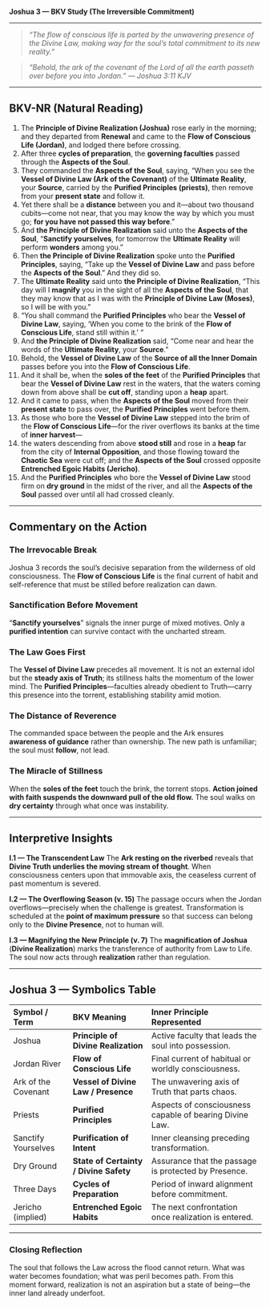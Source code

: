 **Joshua 3 — BKV Study (The Irreversible Commitment)**

---

>*“The flow of conscious life is parted by the unwavering presence of the Divine Law, making way for the soul’s total commitment to its new reality.”*

>*“Behold, the ark of the covenant of the Lord of all the earth passeth over before you into Jordan.” — Joshua 3:11 KJV*

---
## **BKV-NR (Natural Reading)**

1.  The **Principle of Divine Realization (Joshua)** rose early in the morning; and they departed from **Renewal** and came to the **Flow of Conscious Life (Jordan)**, and lodged there before crossing.
2.  After three **cycles of preparation**, the **governing faculties** passed through the **Aspects of the Soul**.
3.  They commanded the **Aspects of the Soul**, saying, “When you see the **Vessel of Divine Law (Ark of the Covenant)** of the **Ultimate Reality**, your **Source**, carried by the **Purified Principles (priests)**, then remove from your **present state** and follow it.
4.  Yet there shall be a **distance** between you and it—about two thousand cubits—come not near, that you may know the way by which you must go; **for you have not passed this way before**.”
5.  And **the Principle of Divine Realization** said unto the **Aspects of the Soul**, “**Sanctify yourselves**, for tomorrow the **Ultimate Reality** will perform **wonders** among you.”
6.  Then **the Principle of Divine Realization** spoke unto the **Purified Principles**, saying, “Take up the **Vessel of Divine Law** and pass before the **Aspects of the Soul**.” And they did so.
7.  The **Ultimate Reality** said unto **the Principle of Divine Realization**, “This day will I **magnify** you in the sight of all the **Aspects of the Soul**, that they may know that as I was with the **Principle of Divine Law (Moses)**, so I will be with you.”
8.  “You shall command the **Purified Principles** who bear the **Vessel of Divine Law**, saying, ‘When you come to the brink of the **Flow of Conscious Life**, stand still within it.’ ”
9.  And **the Principle of Divine Realization** said, “Come near and hear the words of the **Ultimate Reality**, your **Source**.”
11. Behold, the **Vessel of Divine Law** of the **Source of all the Inner Domain** passes before you into the **Flow of Conscious Life**.
13. And it shall be, when the **soles of the feet** of the **Purified Principles** that bear the **Vessel of Divine Law** rest in the waters, that the waters coming down from above shall be **cut off**, standing upon a **heap** apart.
14. And it came to pass, when the **Aspects of the Soul** moved from their **present state** to pass over, the **Purified Principles** went before them.
15. As those who bore the **Vessel of Divine Law** stepped into the brim of the **Flow of Conscious Life**—for the river overflows its banks at the time of **inner harvest**—
16. the waters descending from above **stood still** and rose in a **heap** far from the city of **Internal Opposition**, and those flowing toward the **Chaotic Sea** were cut off; and the **Aspects of the Soul** crossed opposite **Entrenched Egoic Habits (Jericho)**.
17. And the **Purified Principles** who bore the **Vessel of Divine Law** stood firm on **dry ground** in the midst of the river, and all the **Aspects of the Soul** passed over until all had crossed cleanly.

***

## **Commentary on the Action**

### **The Irrevocable Break**

Joshua 3 records the soul’s decisive separation from the wilderness of old consciousness. The **Flow of Conscious Life** is the final current of habit and self-reference that must be stilled before realization can dawn.

### **Sanctification Before Movement**

“**Sanctify yourselves**” signals the inner purge of mixed motives. Only a **purified intention** can survive contact with the uncharted stream.

### **The Law Goes First**

The **Vessel of Divine Law** precedes all movement. It is not an external idol but the **steady axis of Truth**; its stillness halts the momentum of the lower mind. The **Purified Principles**—faculties already obedient to Truth—carry this presence into the torrent, establishing stability amid motion.

### **The Distance of Reverence**

The commanded space between the people and the Ark ensures **awareness of guidance** rather than ownership. The new path is unfamiliar; the soul must **follow**, not lead.

### **The Miracle of Stillness**

When the **soles of the feet** touch the brink, the torrent stops. **Action joined with faith suspends the downward pull of the old flow.** The soul walks on **dry certainty** through what once was instability.

***

## **Interpretive Insights**

**I.1 — The Transcendent Law**
The **Ark resting on the riverbed** reveals that **Divine Truth underlies the moving stream of thought**. When consciousness centers upon that immovable axis, the ceaseless current of past momentum is severed.

**I.2 — The Overflowing Season (v. 15)**
The passage occurs when the Jordan overflows—precisely when the challenge is greatest. Transformation is scheduled at the **point of maximum pressure** so that success can belong only to the **Divine Presence**, not to human will.

**I.3 — Magnifying the New Principle (v. 7)**
The **magnification of Joshua** (**Divine Realization**) marks the transference of authority from Law to Life. The soul now acts through **realization** rather than regulation.

***

## **Joshua 3 — Symbolics Table**

| Symbol / Term | BKV Meaning | Inner Principle Represented |
| :--- | :--- | :--- |
| Joshua | **Principle of Divine Realization** | Active faculty that leads the soul into possession. |
| Jordan River | **Flow of Conscious Life** | Final current of habitual or worldly consciousness. |
| Ark of the Covenant | **Vessel of Divine Law / Presence** | The unwavering axis of Truth that parts chaos. |
| Priests | **Purified Principles** | Aspects of consciousness capable of bearing Divine Law. |
| Sanctify Yourselves | **Purification of Intent** | Inner cleansing preceding transformation. |
| Dry Ground | **State of Certainty / Divine Safety** | Assurance that the passage is protected by Presence. |
| Three Days | **Cycles of Preparation** | Period of inward alignment before commitment. |
| Jericho (implied) | **Entrenched Egoic Habits** | The next confrontation once realization is entered. |

***

### **Closing Reflection**

The soul that follows the Law across the flood cannot return.
What was water becomes foundation; what was peril becomes path.
From this moment forward, realization is not an aspiration but a state of being—the inner land already underfoot.
